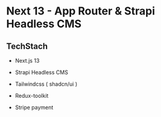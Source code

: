# Next 13 - App Router & Strapi Headless CMS


## TechStach

-  Next.js 13

-  Strapi Headless CMS

-  Tailwindcss ( shadcn/ui )

-  Redux-toolkit

-  Stripe payment

